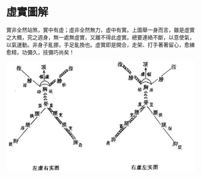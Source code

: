 # 虛實圖解

實非全然站煞，實中有虛；虛非全然無力，虛中有實。上圖舉一身而言，雖是虛實之大概，究之週身，無一處無虛實，又離不得此虛實。總要連絡不斷，以意使氣，以氣運動。非身子亂挪，手足亂換也。虛實即是開合，走架、打手著著留心，愈練愈精，功彌久，技彌巧尚矣！

![](Picture1.jpg)
